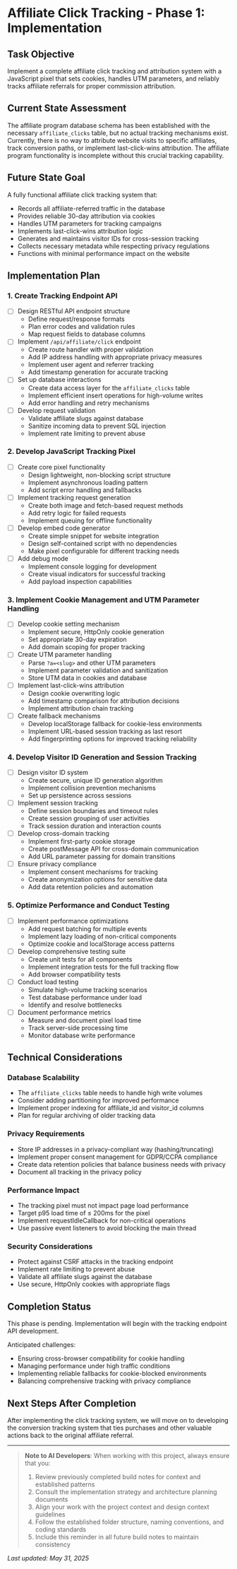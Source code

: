 # Affiliate Click Tracking - Phase 1: Implementation

## Task Objective
Implement a complete affiliate click tracking and attribution system with a JavaScript pixel that sets cookies, handles UTM parameters, and reliably tracks affiliate referrals for proper commission attribution.

## Current State Assessment
The affiliate program database schema has been established with the necessary `affiliate_clicks` table, but no actual tracking mechanisms exist. Currently, there is no way to attribute website visits to specific affiliates, track conversion paths, or implement last-click-wins attribution. The affiliate program functionality is incomplete without this crucial tracking capability.

## Future State Goal
A fully functional affiliate click tracking system that:
- Records all affiliate-referred traffic in the database
- Provides reliable 30-day attribution via cookies
- Handles UTM parameters for tracking campaigns
- Implements last-click-wins attribution logic
- Generates and maintains visitor IDs for cross-session tracking
- Collects necessary metadata while respecting privacy regulations
- Functions with minimal performance impact on the website

## Implementation Plan

### 1. Create Tracking Endpoint API
- [ ] Design RESTful API endpoint structure
  - Define request/response formats
  - Plan error codes and validation rules
  - Map request fields to database columns
- [ ] Implement `/api/affiliate/click` endpoint
  - Create route handler with proper validation
  - Add IP address handling with appropriate privacy measures
  - Implement user agent and referrer tracking
  - Add timestamp generation for accurate tracking
- [ ] Set up database interactions
  - Create data access layer for the `affiliate_clicks` table
  - Implement efficient insert operations for high-volume writes
  - Add error handling and retry mechanisms
- [ ] Develop request validation
  - Validate affiliate slugs against database
  - Sanitize incoming data to prevent SQL injection
  - Implement rate limiting to prevent abuse

### 2. Develop JavaScript Tracking Pixel
- [ ] Create core pixel functionality
  - Design lightweight, non-blocking script structure
  - Implement asynchronous loading pattern
  - Add script error handling and fallbacks
- [ ] Implement tracking request generation
  - Create both image and fetch-based request methods
  - Add retry logic for failed requests
  - Implement queuing for offline functionality
- [ ] Develop embed code generator
  - Create simple snippet for website integration
  - Design self-contained script with no dependencies
  - Make pixel configurable for different tracking needs
- [ ] Add debug mode
  - Implement console logging for development
  - Create visual indicators for successful tracking
  - Add payload inspection capabilities

### 3. Implement Cookie Management and UTM Parameter Handling
- [ ] Develop cookie setting mechanism
  - Implement secure, HttpOnly cookie generation
  - Set appropriate 30-day expiration
  - Add domain scoping for proper tracking
- [ ] Create UTM parameter handling
  - Parse `?a=<slug>` and other UTM parameters
  - Implement parameter validation and sanitization
  - Store UTM data in cookies and database
- [ ] Implement last-click-wins attribution
  - Design cookie overwriting logic
  - Add timestamp comparison for attribution decisions
  - Implement attribution chain tracking
- [ ] Create fallback mechanisms
  - Develop localStorage fallback for cookie-less environments
  - Implement URL-based session tracking as last resort
  - Add fingerprinting options for improved tracking reliability

### 4. Develop Visitor ID Generation and Session Tracking
- [ ] Design visitor ID system
  - Create secure, unique ID generation algorithm
  - Implement collision prevention mechanisms
  - Set up persistence across sessions
- [ ] Implement session tracking
  - Define session boundaries and timeout rules
  - Create session grouping of user activities
  - Track session duration and interaction counts
- [ ] Develop cross-domain tracking
  - Implement first-party cookie storage
  - Create postMessage API for cross-domain communication
  - Add URL parameter passing for domain transitions
- [ ] Ensure privacy compliance
  - Implement consent mechanisms for tracking
  - Create anonymization options for sensitive data
  - Add data retention policies and automation

### 5. Optimize Performance and Conduct Testing
- [ ] Implement performance optimizations
  - Add request batching for multiple events
  - Implement lazy loading of non-critical components
  - Optimize cookie and localStorage access patterns
- [ ] Develop comprehensive testing suite
  - Create unit tests for all components
  - Implement integration tests for the full tracking flow
  - Add browser compatibility tests
- [ ] Conduct load testing
  - Simulate high-volume tracking scenarios
  - Test database performance under load
  - Identify and resolve bottlenecks
- [ ] Document performance metrics
  - Measure and document pixel load time
  - Track server-side processing time
  - Monitor database write performance

## Technical Considerations

### Database Scalability
- The `affiliate_clicks` table needs to handle high write volumes
- Consider adding partitioning for improved performance
- Implement proper indexing for affiliate_id and visitor_id columns
- Plan for regular archiving of older tracking data

### Privacy Requirements
- Store IP addresses in a privacy-compliant way (hashing/truncating)
- Implement proper consent management for GDPR/CCPA compliance
- Create data retention policies that balance business needs with privacy
- Document all tracking in the privacy policy

### Performance Impact
- The tracking pixel must not impact page load performance
- Target p95 load time of ≤ 200ms for the pixel
- Implement requestIdleCallback for non-critical operations
- Use passive event listeners to avoid blocking the main thread

### Security Considerations
- Protect against CSRF attacks in the tracking endpoint
- Implement rate limiting to prevent abuse
- Validate all affiliate slugs against the database
- Use secure, HttpOnly cookies with appropriate flags

## Completion Status

This phase is pending. Implementation will begin with the tracking endpoint API development.

Anticipated challenges:
- Ensuring cross-browser compatibility for cookie handling
- Managing performance under high traffic conditions
- Implementing reliable fallbacks for cookie-blocked environments
- Balancing comprehensive tracking with privacy compliance

## Next Steps After Completion
After implementing the click tracking system, we will move on to developing the conversion tracking system that ties purchases and other valuable actions back to the original affiliate referral.

---

> **Note to AI Developers**: When working with this project, always ensure that you:
> 1. Review previously completed build notes for context and established patterns
> 2. Consult the implementation strategy and architecture planning documents
> 3. Align your work with the project context and design context guidelines
> 4. Follow the established folder structure, naming conventions, and coding standards
> 5. Include this reminder in all future build notes to maintain consistency

*Last updated: May 31, 2025*
